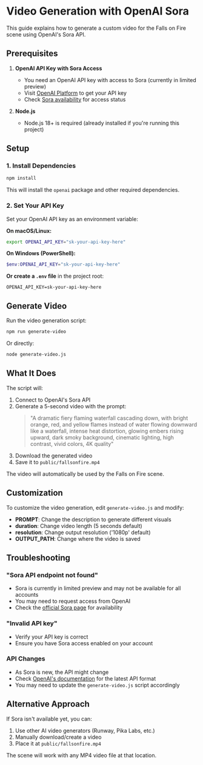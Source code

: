 # Video Generation with OpenAI Sora

This guide explains how to generate a custom video for the Falls on Fire scene using OpenAI's Sora API.

## Prerequisites

1. **OpenAI API Key with Sora Access**
   - You need an OpenAI API key with access to Sora (currently in limited preview)
   - Visit [OpenAI Platform](https://platform.openai.com/) to get your API key
   - Check [Sora availability](https://openai.com/sora) for access status

2. **Node.js**
   - Node.js 18+ is required (already installed if you're running this project)

## Setup

### 1. Install Dependencies

```bash
npm install
```

This will install the `openai` package and other required dependencies.

### 2. Set Your API Key

Set your OpenAI API key as an environment variable:

**On macOS/Linux:**
```bash
export OPENAI_API_KEY="sk-your-api-key-here"
```

**On Windows (PowerShell):**
```powershell
$env:OPENAI_API_KEY="sk-your-api-key-here"
```

**Or create a `.env` file** in the project root:
```
OPENAI_API_KEY=sk-your-api-key-here
```

## Generate Video

Run the video generation script:

```bash
npm run generate-video
```

Or directly:
```bash
node generate-video.js
```

## What It Does

The script will:
1. Connect to OpenAI's Sora API
2. Generate a 5-second video with the prompt:
   > "A dramatic fiery flaming waterfall cascading down, with bright orange, red, and yellow flames instead of water flowing downward like a waterfall, intense heat distortion, glowing embers rising upward, dark smoky background, cinematic lighting, high contrast, vivid colors, 4K quality"
3. Download the generated video
4. Save it to `public/fallsonfire.mp4`

The video will automatically be used by the Falls on Fire scene.

## Customization

To customize the video generation, edit `generate-video.js` and modify:

- **PROMPT**: Change the description to generate different visuals
- **duration**: Change video length (5 seconds default)
- **resolution**: Change output resolution ('1080p' default)
- **OUTPUT_PATH**: Change where the video is saved

## Troubleshooting

### "Sora API endpoint not found"
- Sora is currently in limited preview and may not be available for all accounts
- You may need to request access from OpenAI
- Check the [official Sora page](https://openai.com/sora) for availability

### "Invalid API key"
- Verify your API key is correct
- Ensure you have Sora access enabled on your account

### API Changes
- As Sora is new, the API might change
- Check [OpenAI's documentation](https://platform.openai.com/docs) for the latest API format
- You may need to update the `generate-video.js` script accordingly

## Alternative Approach

If Sora isn't available yet, you can:
1. Use other AI video generators (Runway, Pika Labs, etc.)
2. Manually download/create a video
3. Place it at `public/fallsonfire.mp4`

The scene will work with any MP4 video file at that location.

